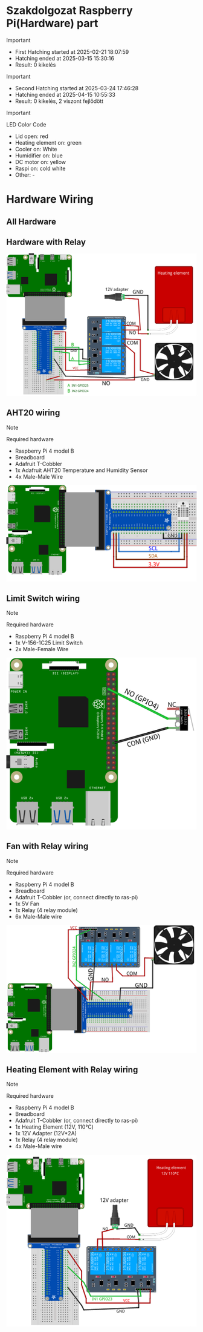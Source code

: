 # Szakdolgozat Raspberry Pi(Hardware) part

> [!IMPORTANT]
>  - First Hatching started at 2025-02-21 18:07:59 
>  - Hatching ended at 2025-03-15 15:30:16
>  - Result: 0 kikelés

> [!IMPORTANT]
>  - Second Hatching started at 2025-03-24 17:46:28
>  - Hatching ended at 2025-04-15 10:55:33
>  - Result: 0 kikelés, 2 viszont fejlődött

> [!IMPORTANT]
> LED Color Code

- Lid open: red
- Heating element on: green
- Cooler on: White
- Humidifier on: blue
- DC motor on: yellow
- Raspi on: cold white
- Other: -

# Hardware Wiring

## All Hardware

## Hardware with Relay

<img src="sketches/images/all_hw_with_relay_image.png" alt="all hw with relay" />

## AHT20 wiring

> [!NOTE]
> Required hardware

- Raspberry Pi 4 model B
- Breadboard
- Adafruit T-Cobbler
- 1x Adafruit AHT20 Temperature and Humidity Sensor
- 4x Male-Male Wire

<img src="sketches/images/aht20-temp-hum-sensor-wiring_image.png" alt="AHT20 wiring" />

[//]: # (## Ultrasonic Range Sensor wiring)

[//]: # ()
[//]: # (> [!NOTE])

[//]: # (> Required hardware)

[//]: # ()
[//]: # (- Raspberry Pi 4 model B)

[//]: # (- Breadboard)

[//]: # (- 1x 1k Ohm Resistor)

[//]: # (- 1x 2k Ohm Resistor)

[//]: # (- 1x HC-SR04 Ultrasonic Range Sensor)

[//]: # (- 4x Male-Female Wire)

[//]: # (- 4x Male-Male Wire)

[//]: # (- 2x Jumper&#40;bridge&#41; Wire)

[//]: # ()
[//]: # (<img src="sketches/images/ultrasonic-range-sensor-wiring_image.png" alt="HC-SR04 Ultrasonic Range Sensor wiring" />)

## Limit Switch wiring

> [!NOTE]
> Required hardware

- Raspberry Pi 4 model B
- 1x V-156-1C25 Limit Switch
- 2x Male-Female Wire

<img src="sketches/images/limit-switch-wiring_image.png" alt="V-156-1C25 Limit Switch wiring" />

## Fan with Relay wiring

> [!NOTE]
> Required hardware

- Raspberry Pi 4 model B
- Breadboard
- Adafruit T-Cobbler (or, connect directly to ras-pi)
- 1x 5V Fan
- 1x Relay (4 relay module)
- 6x Male-Male wire

<img src="sketches/images/relay-and-fan-wiring_image.png" alt="Fan with Relay wiring" />

## Heating Element with Relay wiring

> [!NOTE]
> Required hardware

- Raspberry Pi 4 model B
- Breadboard
- Adafruit T-Cobbler (or, connect directly to ras-pi)
- 1x Heating Element (12V, 110℃)
- 1x 12V Adapter (12V*2A)
- 1x Relay (4 relay module)
- 4x Male-Male wire

<img src="sketches/images/heating-element-and-relay-wiring_image.png" alt="Heating Element with Relay wiring" />
